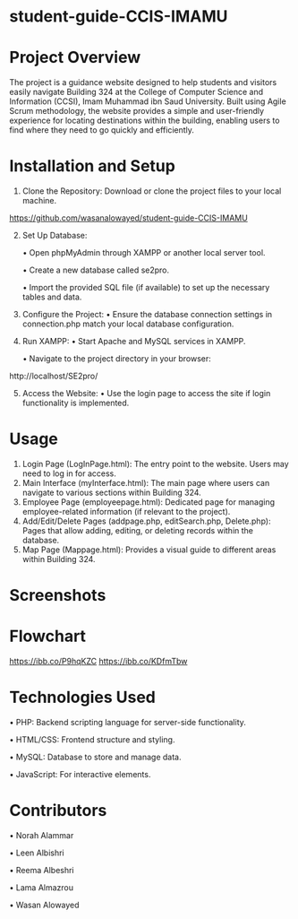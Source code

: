 # student-guide-CCIS-IMAMU


# Project Overview

The project is a guidance website designed to help students and visitors easily navigate Building 324 at the College of Computer Science and Information (CCSI), Imam Muhammad ibn Saud University. Built using Agile Scrum methodology, the website provides a simple and user-friendly experience for locating destinations within the building, enabling users to find where they need to go quickly and efficiently.

# Installation and Setup

1. Clone the Repository: Download or clone the project files to your local machine.

https://github.com/wasanalowayed/student-guide-CCIS-IMAMU

2. Set Up Database:

	•	Open phpMyAdmin through XAMPP or another local server tool.

	•	Create a new database called se2pro.

	•	Import the provided SQL file (if available) to set up the necessary tables and data.

3.	Configure the Project:
	•	Ensure the database connection settings in connection.php match your local database configuration.

4.	Run XAMPP:
	•	Start Apache and MySQL services in XAMPP.

	•	Navigate to the project directory in your browser:

http://localhost/SE2pro/


5. Access the Website:
	•	Use the login page to access the site if login functionality is implemented.

# Usage

1. Login Page (LogInPage.html): The entry point to the website. Users may need to log in for access.
2.	Main Interface (myInterface.html): The main page where users can navigate to various sections within Building 324.
3.	Employee Page (employeepage.html): Dedicated page for managing employee-related information (if relevant to the project).
4.	Add/Edit/Delete Pages (addpage.php, editSearch.php, Delete.php): Pages that allow adding, editing, or deleting records within the database.
5.	Map Page (Mappage.html): Provides a visual guide to different areas within Building 324.

# Screenshots



# Flowchart

https://ibb.co/P9hqKZC
https://ibb.co/KDfmTbw


# Technologies Used

•	PHP: Backend scripting language for server-side functionality.

•	HTML/CSS: Frontend structure and styling.

•	MySQL: Database to store and manage data.

•	JavaScript: For interactive elements.

# Contributors

•	Norah Alammar

•	Leen Albishri

•	Reema Albeshri

•	Lama Almazrou

•	Wasan Alowayed

